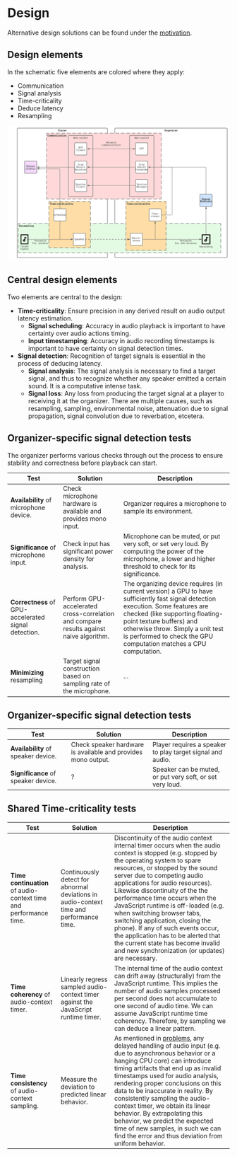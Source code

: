# Design

Alternative design solutions can be found under the [motivation](motivation.md).

## Design elements
In the schematic five elements are colored where they apply:
* Communication
* Signal analysis
* Time-criticality
* Deduce latency
* Resampling

![Design](images/Design.svg)

## Central design elements
Two elements are central to the design:
* **Time-criticality**: Ensure precision in any derived result on audio output latency estimation.
  * **Signal scheduling**: Accuracy in audio playback is important to have certainty over audio actions timing.
  * **Input timestamping**: Accuracy in audio recording timestamps is important to have certainty on signal detection times.
* **Signal detection**: Recognition of target signals is essential in the process of deducing  latency.
  * **Signal analysis**: The signal analysis is necessary to find a target signal, and thus to recognize whether any speaker emitted a certain sound. It is a computative intense task.
  * **Signal loss**: Any loss from producing the target signal at a player to receiving it at the organizer. There are multiple causes, such as resampling, sampling, environmental noise, attenuation due to signal propagation, signal convolution due to reverbation, etcetera.


## Organizer-specific signal detection tests
The organizer performs various checks through out the process to ensure stability and correctness before playback can start.

| Test | Solution | Description |
| ---- |   ----   |    ----     |
| **Availability** of microphone device. | Check microphone hardware is available and provides mono input. | Organizer requires a microphone to sample its environment. |
| **Significance** of microphone input. | Check input has significant power density for analysis. | Microphone can be muted, or put very soft, or set very loud. By computing the power of the microphone, a lower and higher threshold to check for its significance. |
| **Correctness** of GPU-accelerated signal detection. | Perform GPU-accelerated cross-correlation and compare results against naive algorithm. | The organizing device requires (in current version) a GPU to have sufficiently fast signal detection execution. Some features are checked (like supporting floating-point texture buffers) and otherwise throw. Simply a unit test is performed to check the GPU computation matches a CPU computation. |
| **Minimizing** resampling | Target signal construction based on sampling rate of the microphone. | ... |

## Organizer-specific signal detection tests
| Test | Solution | Description |
| ---- |   ----   |    ----     |
| **Availability** of speaker device. | Check speaker hardware is available and provides mono output. | Player requires a speaker to play target signal and audio.  |
| **Significance** of speaker device. | ? | Speaker can be muted, or put very soft, or set very loud. |

## Shared Time-criticality tests

| Test | Solution | Description |
| ---- |   ----   |    ----     |
| **Time continuation** of audio-context time and performance time. | Continuously detect for abnormal deviations in audio-context time and performance time. | Discontinuity of the audio context internal timer occurs when the audio context is stopped (e.g. stopped by the operating system to spare resources, or stopped by the sound server due to competing audio applications for audio resources). Likewise discontinuity of the the performance time occurs when the JavaScript runtime is off-loaded (e.g. when switching browser tabs, switching application, closing the phone). If any of such events occur, the application has to be alerted that the current state has become invalid and new synchronization (or updates) are necessary. |
| **Time coherency** of audio-context timer. | Linearly regress sampled audio-context timer against the JavaScript runtime timer. | The internal time of the audio context can drift away (structurally) from the JavaScript runtime. This implies the number of audio samples processed per second does not accumulate to one second of audio time. We can assume JavaScript runtime time coherency. Therefore, by sampling we can deduce a linear pattern. |
| **Time consistency** of audio-context sampling. | Measure the deviation to predicted linear behavior. | As mentioned in [problems](docs/problems.md), any delayed handling of audio input (e.g. due to asynchronous behavior or a hanging CPU core) can introduce timing artifacts that end up as invalid timestamps used for audio analysis, rendering proper conclusions on this data to be inaccurate in reality. By consistently sampling the audio-context timer, we obtain its linear behavior. By extrapolating this behavior, we predict the expected time of new samples, in such we can find the error and thus deviation from uniform behavior. |
